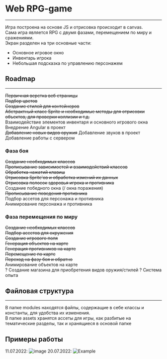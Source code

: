 # Web RPG-game
___
Игра построена на основе JS и отрисовка происходит в canvas.    
Сама игра является RPG с двумя фазами, перемещением по миру и сражениями.    
Экран разделен на три основные части:   
- Основное игровое окно
- Инвентарь игрока
- Небольшая подсказка по управлению персонажем
## Roadmap
___
~~Первичная верстка веб страницы  
Подбор цветов  
Создание стилей для контейнеров   
Абстрактный класс Sprite и необходимые методы для отрисовки объектов, для проверки коллизии и т.д.~~      
Взаимодействие элементов инвентаря и основного игрового окна    
Внедрение Angular в проект  
~~Добавление новых видов оружия~~
Добавление звуков в проект  
Добавление работы с сервером  

### Фаза боя
~~Создание необходимых классов    
Прописывание зависимостей и взаимодействий классов   
Обработка нажатий клавиш    
Отрисовка Sprite'ов и обработка измений их данных~~  
~~Отрисовка полосок здоровья игрока и противника~~  
Создание победного окна (/ окна поражения)  
~~Прописывание поведения противника~~   
Подбор ассетов для персонажа и противника   
Анимирование персонажа и противника

### Фаза перемещения по миру
~~Создание необходимых классов  
Подбор ассетов для окружения  
Создание игрового поля  
Генерация объектов на карте  
Генерация противников на карте   
Перемещение по карте    
Переход на фазу боя и обратно~~   
Анимирование объектов на карте  
? Создание магазина для приобретения видов оружия/стилей
? Система опыта

## Файловая структура
___
В папке modules находятся файлы, содержащие в себе классы и константы, для удобства их изменения.  
В папке assets хранятся ассеты для игры, как разбитые на тематические разделы, так и хранящиеся в основой папке

## Примеры работы
11.07.2022:
 ![image](https://user-images.githubusercontent.com/44251572/178223853-16804c2b-f2a9-4032-8f5a-e620b67cced6.png)
20.07.2022:
![Example](https://user-images.githubusercontent.com/44251572/179832307-b05600c1-42a6-42c7-adfb-e78ef37dcd84.gif)

